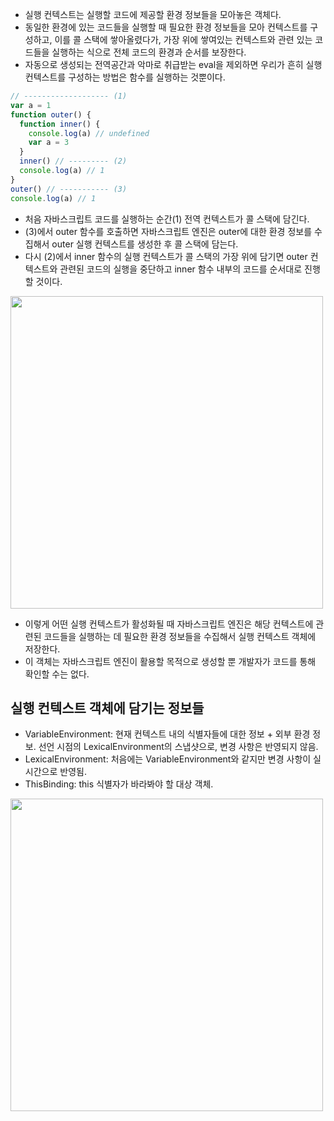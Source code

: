 - 실행 컨텍스트는 실행할 코드에 제공할 환경 정보들을 모아놓은 객체다.
- 동일한 환경에 있는 코드들을 실행할 때 필요한 환경 정보들을 모아 컨텍스트를 구성하고, 이를 콜 스택에 쌓아올렸다가, 가장 위에 쌓여있는 컨텍스트와 관련 있는 코드들을 실행하는 식으로 전체 코드의 환경과 순서를 보장한다.
- 자동으로 생성되는 전역공간과 악마로 취급받는 eval을 제외하면 우리가 흔히 실행 컨텍스트를 구성하는 방법은 함수를 실행하는 것뿐이다.

```javascript
// ------------------- (1)
var a = 1
function outer() {
  function inner() {
    console.log(a) // undefined
    var a = 3
  }
  inner() // --------- (2)
  console.log(a) // 1
}
outer() // ----------- (3)
console.log(a) // 1
```

- 처음 자바스크립트 코드를 실행하는 순간(1) 전역 컨텍스트가 콜 스택에 담긴다.
- (3)에서 outer 함수를 호출하면 자바스크립트 엔진은 outer에 대한 환경 정보를 수집해서 outer 실행 컨텍스트를 생성한 후 콜 스택에 담는다.
- 다시 (2)에서 inner 함수의 실행 컨텍스트가 콜 스택의 가장 위에 담기면 outer 컨텍스트와 관련된 코드의 실행을 중단하고 inner 함수 내부의 코드를 순서대로 진행할 것이다.

<img width="500" alt="" src="https://github.com/user-attachments/assets/d91d0eae-e28a-4043-93dc-30d45b73b70f" />

- 이렇게 어떤 실행 컨텍스트가 활성화될 때 자바스크립트 엔진은 해당 컨텍스트에 관련된 코드들을 실행하는 데 필요한 환경 정보들을 수집해서 실행 컨텍스트 객체에 저장한다.
- 이 객체는 자바스크립트 엔진이 활용할 목적으로 생성할 뿐 개발자가 코드를 통해 확인할 수는 없다.

## 실행 컨텍스트 객체에 담기는 정보들

- VariableEnvironment: 현재 컨텍스트 내의 식별자들에 대한 정보 + 외부 환경 정보. 선언 시점의 LexicalEnvironment의 스냅샷으로, 변경 사항은 반영되지 않음.
- LexicalEnvironment: 처음에는 VariableEnvironment와 같지만 변경 사항이 실시간으로 반영됨.
- ThisBinding: this 식별자가 바라봐야 할 대상 객체.

<img width="500" alt="" src="https://github.com/user-attachments/assets/a41bc333-ae9c-4a26-bd10-6a7a327d5a54" />
